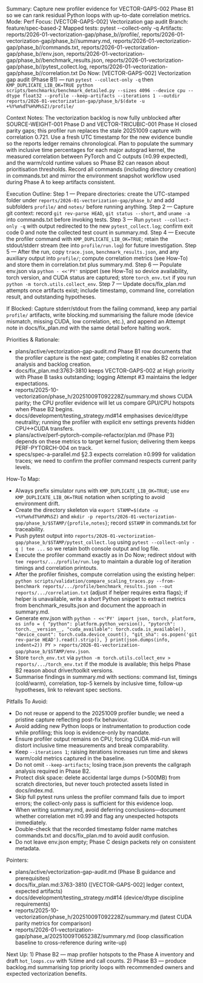 Summary: Capture new profiler evidence for VECTOR-GAPS-002 Phase B1 so we can rank residual Python loops with up-to-date correlation metrics.
Mode: Perf
Focus: [VECTOR-GAPS-002] Vectorization gap audit
Branch: feature/spec-based-2
Mapped tests: pytest --collect-only -q
Artifacts: reports/2026-01-vectorization-gap/phase_b/<STAMP>/profile/, reports/2026-01-vectorization-gap/phase_b/<STAMP>/summary.md, reports/2026-01-vectorization-gap/phase_b/<STAMP>/commands.txt, reports/2026-01-vectorization-gap/phase_b/<STAMP>/env.json, reports/2026-01-vectorization-gap/phase_b/<STAMP>/benchmark_results.json, reports/2026-01-vectorization-gap/phase_b/<STAMP>/pytest_collect.log, reports/2026-01-vectorization-gap/phase_b/<STAMP>/correlation.txt
Do Now: [VECTOR-GAPS-002] Vectorization gap audit (Phase B1) — run `pytest --collect-only -q` then `KMP_DUPLICATE_LIB_OK=TRUE python scripts/benchmarks/benchmark_detailed.py --sizes 4096 --device cpu --dtype float32 --profile --keep-artifacts --iterations 1 --outdir reports/2026-01-vectorization-gap/phase_b/$(date -u +%Y%m%dT%H%M%SZ)/profile/`

Context Notes:
The vectorization backlog is now fully unblocked after SOURCE-WEIGHT-001 Phase D and VECTOR-TRICUBIC-001 Phase H closed parity gaps; this profiler run replaces the stale 20251009 capture with correlation 0.721. Use a fresh UTC timestamp for the new evidence bundle so the reports ledger remains chronological.
Plan to populate the summary with inclusive time percentages for each major autograd kernel, the measured correlation between PyTorch and C outputs (≥0.99 expected), and the warm/cold runtime values so Phase B2 can reason about prioritisation thresholds.
Record all commands (including directory creation) in commands.txt and mirror the environment snapshot workflow used during Phase A to keep artifacts consistent.

Execution Outline:
Step 1 — Prepare directories: create the UTC-stamped folder under `reports/2026-01-vectorization-gap/phase_b/` and add subfolders `profile/` and `notes/` before running anything.
Step 2 — Capture git context: record `git rev-parse HEAD`, `git status --short`, and `uname -a` into commands.txt before invoking tests.
Step 3 — Run `pytest --collect-only -q` with output redirected to the new `pytest_collect.log`; confirm exit code 0 and note the collected test count in summary.md.
Step 4 — Execute the profiler command with `KMP_DUPLICATE_LIB_OK=TRUE`; retain the stdout/stderr stream (tee into `profile/run.log`) for future investigation.
Step 5 — After the run, copy `trace.json`, `benchmark_results.json`, and any auxiliary output into `profile/`; compute correlation metrics (see How-To) and store them in correlation.txt plus summary.md.
Step 6 — Populate env.json via `python - <<'PY'` snippet (see How-To) so device availability, torch version, and CUDA status are captured; store `torch_env.txt` if you run `python -m torch.utils.collect_env`.
Step 7 — Update docs/fix_plan.md attempts once artifacts exist; include timestamp, command line, correlation result, and outstanding hypotheses.

If Blocked: Capture stderr/stdout from the failing command, keep any partial `profile/` artifacts, write blocking.md summarising the failure mode (device mismatch, missing CUDA, low correlation, etc.), and append an Attempt note in docs/fix_plan.md with the same detail before halting work.

Priorities & Rationale:
- plans/active/vectorization-gap-audit.md Phase B1 row documents that the profiler capture is the next gate; completing it enables B2 correlation analysis and backlog creation.
- docs/fix_plan.md:3763-3810 keeps VECTOR-GAPS-002 at High priority with Phase B tasks outstanding; logging Attempt #3 maintains the ledger expectations.
- reports/2025-10-vectorization/phase_h/20251009T092228Z/summary.md shows CUDA parity; the CPU profiler evidence will let us compare GPU/CPU hotspots when Phase B2 begins.
- docs/development/testing_strategy.md#14 emphasises device/dtype neutrality; running the profiler with explicit env settings prevents hidden CPU<->CUDA transfers.
- plans/active/perf-pytorch-compile-refactor/plan.md (Phase P3) depends on these metrics to target kernel fusion; delivering them keeps PERF-PYTORCH-004 on track.
- specs/spec-a-parallel.md §2.3 expects correlation ≥0.999 for validation traces; we need to confirm the profiler command respects current parity levels.

How-To Map:
- Always prefix simulator runs with `KMP_DUPLICATE_LIB_OK=TRUE`; use `env KMP_DUPLICATE_LIB_OK=TRUE` notation when scripting to avoid environment drift.
- Create the directory skeleton via `export STAMP=$(date -u +%Y%m%dT%H%M%SZ)` and `mkdir -p reports/2026-01-vectorization-gap/phase_b/$STAMP/{profile,notes}`; record `$STAMP` in commands.txt for traceability.
- Push pytest output into `reports/2026-01-vectorization-gap/phase_b/$STAMP/pytest_collect.log` using `pytest --collect-only -q | tee ...` so we retain both console output and log file.
- Execute the profiler command exactly as in Do Now; redirect stdout with `tee reports/.../profile/run.log` to maintain a durable log of iteration timings and correlation printouts.
- After the profiler finishes, compute correlation using the existing helper: `python scripts/validation/compare_scaling_traces.py --from-benchmark reports/.../profile/benchmark_results.json --out reports/.../correlation.txt` (adjust if helper requires extra flags); if helper is unavailable, write a short Python snippet to extract metrics from benchmark_results.json and document the approach in summary.md.
- Generate env.json with `python - <<'PY'
import json, torch, platform, os
info = {
    "python": platform.python_version(),
    "pytorch": torch.__version__,
    "cuda_available": torch.cuda.is_available(),
    "device_count": torch.cuda.device_count(),
    "git_sha": os.popen('git rev-parse HEAD').read().strip(),
}
print(json.dumps(info, indent=2))
PY > reports/2026-01-vectorization-gap/phase_b/$STAMP/env.json`.
- Store `torch_env.txt` via `python -m torch.utils.collect_env > reports/.../torch_env.txt` if the module is available; this helps Phase B2 reason about driver/toolkit versions.
- Summarise findings in summary.md with sections: command list, timings (cold/warm), correlation, top-5 kernels by inclusive time, follow-up hypotheses, link to relevant spec sections.

Pitfalls To Avoid:
- Do not reuse or append to the 20251009 profiler bundle; we need a pristine capture reflecting post-fix behaviour.
- Avoid adding new Python loops or instrumentation to production code while profiling; this loop is evidence-only by mandate.
- Ensure profiler output remains on CPU; forcing CUDA mid-run will distort inclusive time measurements and break comparability.
- Keep `--iterations 1`; raising iterations increases run time and skews warm/cold metrics captured in the baseline.
- Do not omit `--keep-artifacts`; losing trace.json prevents the callgraph analysis required in Phase B2.
- Protect disk space: delete accidental large dumps (>500MB) from scratch directories, but never touch protected assets listed in docs/index.md.
- Skip full pytest runs unless the profiler command fails due to import errors; the collect-only pass is sufficient for this evidence loop.
- When writing summary.md, avoid deferring conclusions—document whether correlation met ≥0.99 and flag any unexpected hotspots immediately.
- Double-check that the recorded timestamp folder name matches commands.txt and docs/fix_plan.md to avoid audit confusion.
- Do not leave env.json empty; Phase C design packets rely on consistent metadata.

Pointers:
- plans/active/vectorization-gap-audit.md (Phase B guidance and prerequisites)
- docs/fix_plan.md:3763-3810 ([VECTOR-GAPS-002] ledger context, expected artifacts)
- docs/development/testing_strategy.md#14 (device/dtype discipline requirements)
- reports/2025-10-vectorization/phase_h/20251009T092228Z/summary.md (latest CUDA parity metrics for comparison)
- reports/2026-01-vectorization-gap/phase_a/20251009T065238Z/summary.md (loop classification baseline to cross-reference during write-up)

Next Up: 1) Phase B2 — map profiler hotspots to the Phase A inventory and draft `hot_loops.csv` with %time and call counts. 2) Phase B3 — produce backlog.md summarising top priority loops with recommended owners and expected vectorization benefits.
